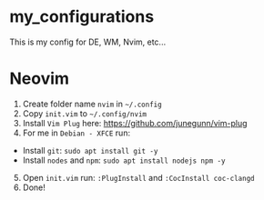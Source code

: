 # my_configurations
This is my config for DE, WM, Nvim, etc...

# Neovim
1. Create folder name `nvim` in `~/.config`
2. Copy `init.vim` to `~/.config/nvim`
3. Install `Vim Plug` here: https://github.com/junegunn/vim-plug  
4.  For me in ```Debian - XFCE``` run:
   - Install `git`: ```sudo apt install git -y```
   - Install `nodes` and `npm`: ```sudo apt install nodejs npm -y```
5. Open ```init.vim``` run:
   `:PlugInstall` and `:CocInstall coc-clangd`
6. Done!